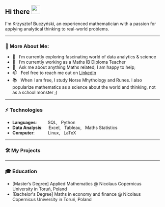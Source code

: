 ## Hi there <img src="https://github.com/TheDudeThatCode/TheDudeThatCode/blob/master/Assets/Hi.gif" width="29px"> 

I'm Krzysztof Buczyński, an experienced mathematician with a passion for applying analytical thinking to real-world problems.

<hr>

### 🧐 More About Me:

- 🌱 &nbsp; I’m currently exploring fascinating world of data analytics & science  
- 🔭 &nbsp; I’m currently working as a Maths IB Diploma Teacher
- 💬 &nbsp; Ask me about anything Maths related, I am happy to help;
- 📫 &nbsp; Feel free to reach me out on [LinkedIn](https://www.linkedin.com/in/krzysztof-buczynski/)
- 📚 &nbsp; When I am free, I study Norse Mhythology and Runes. I also popularize mathematics as a science about the world and thinking, not as a school monster ;)

<hr>

### ⚡ Technologies
- **Languages**:&nbsp;&nbsp;&nbsp;&nbsp;&nbsp;&nbsp;&nbsp;&nbsp;        SQL, &nbsp; Python
- **Data Analysis**:&nbsp;&nbsp;&nbsp;&nbsp;          Excel, &nbsp; Tableau, &nbsp; Maths Statistics
- **Computer**:&nbsp;&nbsp;&nbsp;&nbsp;&nbsp;&nbsp;&nbsp;&nbsp;&nbsp;&nbsp;                Linux, &nbsp; LaTeX

<hr>

### 🛠️ My Projects

<hr>

### 🎓  Education 
- [Master’s Degree] Applied Mathematics @ Nicolaus Copernicus University in Toruń, Poland
- [Bachelor's Degree] Maths in economy and finance @ Nicolaus Copernicus University in Toruń, Poland
